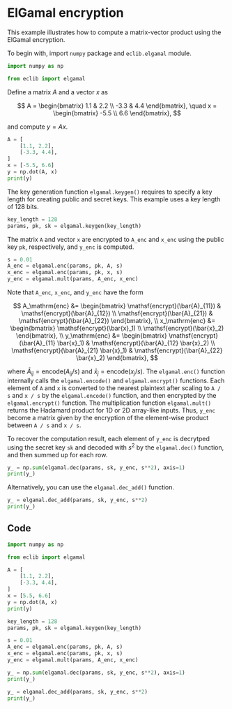 # ElGamal encryption

This example illustrates how to compute a matrix-vector product using the ElGamal encryption.

To begin with, import `numpy` package and `eclib.elgamal` module.

```python
import numpy as np

from eclib import elgamal
```

Define a matrix $A$ and a vector $x$ as

$$
A =
\begin{bmatrix}
     1.1 & 2.2 \\
    -3.3 & 4.4
\end{bmatrix}, \quad
x =
\begin{bmatrix}
    -5.5 \\
     6.6
\end{bmatrix},
$$

and compute $y = Ax$.

```python
A = [
    [1.1, 2.2],
    [-3.3, 4.4],
]
x = [-5.5, 6.6]
y = np.dot(A, x)
print(y)
```

The key generation function `elgamal.keygen()` requires to specify a key length for creating public and secret keys.
This example uses a key length of 128 bits.

```python
key_length = 128
params, pk, sk = elgamal.keygen(key_length)
```

The matrix `A` and vector `x` are encrypted to `A_enc` and `x_enc` using the public key `pk`, respectively, and `y_enc` is computed.

```python
s = 0.01
A_enc = elgamal.enc(params, pk, A, s)
x_enc = elgamal.enc(params, pk, x, s)
y_enc = elgamal.mult(params, A_enc, x_enc)
```

Note that `A_enc`, `x_enc`, and `y_enc` have the form

$$
A_\mathrm{enc} &=
\begin{bmatrix}
    \mathsf{encrypt}(\bar{A}_{11}) & \mathsf{encrypt}(\bar{A}_{12}) \\
    \mathsf{encrypt}(\bar{A}_{21}) & \mathsf{encrypt}(\bar{A}_{22})
\end{bmatrix}, \\
x_\mathrm{enc} &=
\begin{bmatrix}
    \mathsf{encrypt}(\bar{x}_1) \\
    \mathsf{encrypt}(\bar{x}_2)
\end{bmatrix}, \\
y_\mathrm{enc} &=
\begin{bmatrix}
    \mathsf{encrypt}(\bar{A}_{11} \bar{x}_1) & \mathsf{encrypt}(\bar{A}_{12} \bar{x}_2) \\
    \mathsf{encrypt}(\bar{A}_{21} \bar{x}_1) & \mathsf{encrypt}(\bar{A}_{22} \bar{x}_2)
\end{bmatrix},
$$

where $\bar{A}_{ij} = \mathsf{encode}(A_{ij} / s)$ and $\bar{x}_j = \mathsf{encode}(x_j / s)$.
The `elgamal.enc()` function internally calls the `elgamal.encode()` and `elgamal.encrypt()` functions.
Each element of `A` and `x` is converted to the nearest plaintext after scaling to `A / s` and `x / s` by the `elgamal.encode()` function, and then encrypted by the `elgamal.encrypt()` function.
The multiplication function `elgamal.mult()` returns the Hadamard product for 1D or 2D array-like inputs.
Thus, `y_enc` become a matrix given by the encryption of the element-wise product between `A / s` and `x / s`.

To recover the computation result, each element of `y_enc` is decrytped using the secret key `sk` and decoded with $s^2$ by the `elgamal.dec()` function, and then summed up for each row.

```python
y_ = np.sum(elgamal.dec(params, sk, y_enc, s**2), axis=1)
print(y_)
```

Alternatively, you can use the `elgamal.dec_add()` function.

```python
y_ = elgamal.dec_add(params, sk, y_enc, s**2)
print(y_)
```


## Code

```python
import numpy as np

from eclib import elgamal

A = [
    [1.1, 2.2],
    [-3.3, 4.4],
]
x = [5.5, 6.6]
y = np.dot(A, x)
print(y)

key_length = 128
params, pk, sk = elgamal.keygen(key_length)

s = 0.01
A_enc = elgamal.enc(params, pk, A, s)
x_enc = elgamal.enc(params, pk, x, s)
y_enc = elgamal.mult(params, A_enc, x_enc)

y_ = np.sum(elgamal.dec(params, sk, y_enc, s**2), axis=1)
print(y_)

y_ = elgamal.dec_add(params, sk, y_enc, s**2)
print(y_)
```
